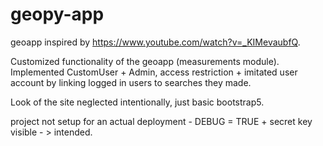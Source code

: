 # geopy-app

geoapp inspired by https://www.youtube.com/watch?v=_KIMevaubfQ.

Customized functionality of the geoapp (measurements module). Implemented CustomUser + Admin, access restriction + imitated user account
by linking logged in users to searches they made.

Look of the site neglected intentionally, just basic bootstrap5.


project not setup for an actual deployment - DEBUG = TRUE + secret key visible - > intended.
